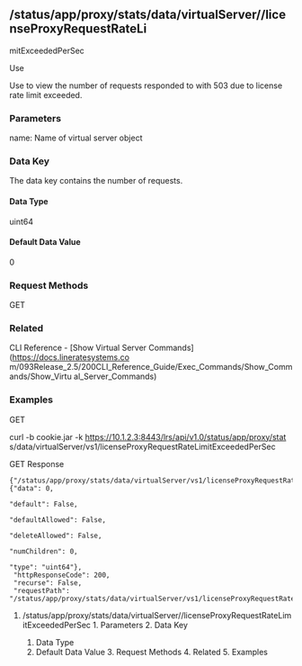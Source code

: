 ## /status/app/proxy/stats/data/virtualServer/<name>/licenseProxyRequestRateLi
mitExceededPerSec

Use

Use to view the number of requests responded to with 503 due to license rate
limit exceeded.

### Parameters

name: Name of virtual server object

### Data Key

The data key contains the number of requests.

#### Data Type

uint64

#### Default Data Value

0

### Request Methods

GET

### Related

CLI Reference - [Show Virtual Server Commands](https://docs.lineratesystems.co
m/093Release_2.5/200CLI_Reference_Guide/Exec_Commands/Show_Commands/Show_Virtu
al_Server_Commands)

### Examples

GET

curl -b cookie.jar -k https://10.1.2.3:8443/lrs/api/v1.0/status/app/proxy/stat
s/data/virtualServer/vs1/licenseProxyRequestRateLimitExceededPerSec

GET Response

    
    {"/status/app/proxy/stats/data/virtualServer/vs1/licenseProxyRequestRateLimitExceededPerSec": {"data": 0,
                                                                                                      "default": False,
                                                                                                      "defaultAllowed": False,
                                                                                                      "deleteAllowed": False,
                                                                                                      "numChildren": 0,
                                                                                                      "type": "uint64"},
     "httpResponseCode": 200,
     "recurse": False,
     "requestPath": "/status/app/proxy/stats/data/virtualServer/vs1/licenseProxyRequestRateLimitExceededPerSec"}
    

  1. /status/app/proxy/stats/data/virtualServer/<name>/licenseProxyRequestRateLimitExceededPerSec
    1. Parameters
    2. Data Key
      1. Data Type
      2. Default Data Value
    3. Request Methods
    4. Related
    5. Examples

